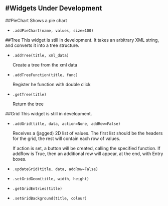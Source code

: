 #Widgets Under Development
----

##PieChart
Shows a pie chart

* `.addPieChart(name, values, size=100)`

##Tree
This widget is still in development. It takes an arbitrary XML string, and converts it into a tree structure.

* `.addTree(title, xml_data)`

    Create a tree from the xml data

* `.addTreeFunction(title, func)`

    Register he function with double click

* `.getTree(title)`

    Return the tree

##Grid
This widget is still in development.  

* `.addGrid(title, data, action=None, addRow=False)`  

    Receives a (jagged) 2D list of values. The first list should be the headers for the grid, the rest will contain each row of values.  

    If action is set, a button will be created, calling the specified function. If addRow is True, then an additional row will appear, at the end, with Entry boxes.  

* `.updateGrid(title, data, addRow=False)`
* `.setGridGeom(title, width, height)`
* `.getGridEntries(title)`
* `.setGridBackground(title, colour)`
